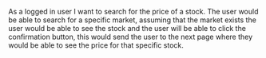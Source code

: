 As a logged in user I want to search for the price of a stock. The user would be able to search for a specific market, assuming that the market exists the user would be able to see the stock and the user will be able to click the confirmation button, this would send the user to the next page where they would be able to see the price for that specific stock.
